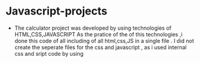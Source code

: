 # Javascript-projects

* The calculator project was developed by using technologies of HTML,CSS,JAVASCRIPT
  As the pratice of the of this technologies ,i done this code of all including of all html,css,JS in a single file .
  I did not create the seperate files for the css and javascript , as i used internal css and sript code by using <script> tag .

* The Todo List system will be developed using [ HTML,CSS,JAVASCRIPT] and will be accessible via a web interface. 
  The Todo List project is a task management system that allows users to create, organize, and track their daily tasks and activities.
  The system enables users to add, edit, and delete tasks, set reminders, and mark tasks as completed. The project aims to provide a simple and intuitive interface for users 
  to manage their time more efficiently. 

* I successfully designed and developed a comprehensive weather application utilizing HTML, CSS, and JavaScript, providing users with real-time weather updates, forecasts, and alerts, while ensuring a seamless and intuitive user experience through a responsive and visually appealing interface.
  .In this project we have to give as input as city name,it checks the temperature and humidity and wind speed of that particular  city location .Here i did not update the 
    images with respect to the weather location
  .if you give the village name it will wont display weather ,only accounting the city name only
